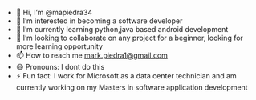- 👋 Hi, I’m @mapiedra34
- 👀 I’m interested in becoming a software developer
- 🌱 I’m currently learning python,java based android development
- 💞️ I’m looking to collaborate on any project for a beginner, looking for more learning opportunity
- 📫 How to reach me mark.piedra1@gmail.com
- 😄 Pronouns: I dont do this
- ⚡ Fun fact: I work for Microsoft as a data center technician and am currently working on my Masters in software application development

<!---
mapiedra34/mapiedra34 is a ✨ special ✨ repository because its `README.md` (this file) appears on your GitHub profile.
You can click the Preview link to take a look at your changes.
--->
